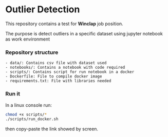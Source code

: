 # Outlier Detection

This repository contains a test for **Winclap** job position.

The purpose is detect outliers in a specific dataset using jupyter notebook as work environment

### Repository structure
```
- data/: Contains csv file with dataset used
- notebooks/: Contains a notebook with code required  
- scripts/: Contains script for run notebook in a docker  
- Dockerfile: File to compile docker image  
- requirements.txt: File with libraries needed  
```
### Run it

In a linux console run:
``` bash
chmod +x scripts/*
./scripts/run_docker.sh
```
then copy-paste the link showed by screen.
